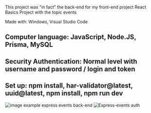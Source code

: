This project was "in fact" the back-end for my front-end project React Basics Project with the topic events


Made with: Windows, Visual Studio Code

Computer language: JavaScript, Node.JS, Prisma, MySQL
-----------------------------------------------------

Security Authentication: Normal level with username and password / login and token
-----------------------------------------------------

Set up: npm install, har-validator@latest, uuid@latest, npm install, npm run dev
---------------------------------------------------------------------------------
![image example express events back-end](https://github.com/aelyakoubi/express-events-Back-End/assets/115151631/6a5ce2e7-6635-4edb-834b-837e7153179f)
![Express-events auth](https://github.com/aelyakoubi/express-events-Back-End/assets/115151631/fd9534a0-fa0d-449f-b38c-6a7349a6af93)
